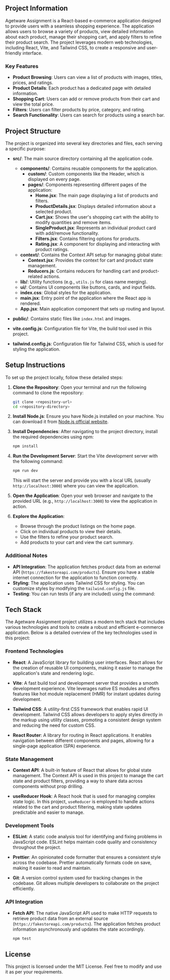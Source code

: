 ## Project Information
Agetware Assignment is a React-based e-commerce application designed to provide users with a seamless shopping experience. The application allows users to browse a variety of products, view detailed information about each product, manage their shopping cart, and apply filters to refine their product search. The project leverages modern web technologies, including React, Vite, and Tailwind CSS, to create a responsive and user-friendly interface.

### Key Features
- **Product Browsing**: Users can view a list of products with images, titles, prices, and ratings.
- **Product Details**: Each product has a dedicated page with detailed information.
- **Shopping Cart**: Users can add or remove products from their cart and view the total price.
- **Filters**: Users can filter products by price, category, and rating.
- **Search Functionality**: Users can search for products using a search bar.

## Project Structure
The project is organized into several key directories and files, each serving a specific purpose:

- **src/**: The main source directory containing all the application code.
  - **components/**: Contains reusable components for the application.
    - **custom/**: Custom components like the Header, which is displayed on every page.
    - **pages/**: Components representing different pages of the application:
      - **Home.jsx**: The main page displaying a list of products and filters.
      - **ProductDetails.jsx**: Displays detailed information about a selected product.
      - **Cart.jsx**: Shows the user's shopping cart with the ability to modify quantities and remove items.
      - **SingleProduct.jsx**: Represents an individual product card with add/remove functionality.
      - **Filters.jsx**: Contains filtering options for products.
      - **Rating.jsx**: A component for displaying and interacting with product ratings.
  - **context/**: Contains the Context API setup for managing global state:
    - **Context.jsx**: Provides the context for cart and product state management.
    - **Reducers.js**: Contains reducers for handling cart and product-related actions.
  - **lib/**: Utility functions (e.g., `utils.js` for class name merging).
  - **ui/**: Contains UI components like buttons, cards, and input fields.
  - **index.css**: Global styles for the application.
  - **main.jsx**: Entry point of the application where the React app is rendered.
  - **App.jsx**: Main application component that sets up routing and layout.
  
- **public/**: Contains static files like `index.html` and images.
  
- **vite.config.js**: Configuration file for Vite, the build tool used in this project.

- **tailwind.config.js**: Configuration file for Tailwind CSS, which is used for styling the application.

## Setup Instructions

To set up the project locally, follow these detailed steps:

1. **Clone the Repository**:
   Open your terminal and run the following command to clone the repository:
   ```bash
   git clone <repository-url>
   cd <repository-directory>
   ```

2. **Install Node.js**:
   Ensure you have Node.js installed on your machine. You can download it from [Node.js official website](https://nodejs.org/).

3. **Install Dependencies**:
   After navigating to the project directory, install the required dependencies using npm:
   ```bash
   npm install
   ```

4. **Run the Development Server**:
   Start the Vite development server with the following command:
   ```bash
   npm run dev
   ```
   This will start the server and provide you with a local URL (usually `http://localhost:3000`) where you can view the application.

5. **Open the Application**:
   Open your web browser and navigate to the provided URL (e.g., `http://localhost:3000`) to view the application in action.

6. **Explore the Application**:
   - Browse through the product listings on the home page.
   - Click on individual products to view their details.
   - Use the filters to refine your product search.
   - Add products to your cart and view the cart summary.

### Additional Notes
- **API Integration**: The application fetches product data from an external API (`https://fakestoreapi.com/products`). Ensure you have a stable internet connection for the application to function correctly.
- **Styling**: The application uses Tailwind CSS for styling. You can customize styles by modifying the `tailwind.config.js` file.
- **Testing**: You can run tests (if any are included) using the command:

## Tech Stack

The Agetware Assignment project utilizes a modern tech stack that includes various technologies and tools to create a robust and efficient e-commerce application. Below is a detailed overview of the key technologies used in this project:

### Frontend Technologies

- **React**: A JavaScript library for building user interfaces. React allows for the creation of reusable UI components, making it easier to manage the application's state and rendering logic.

- **Vite**: A fast build tool and development server that provides a smooth development experience. Vite leverages native ES modules and offers features like hot module replacement (HMR) for instant updates during development.

- **Tailwind CSS**: A utility-first CSS framework that enables rapid UI development. Tailwind CSS allows developers to apply styles directly in the markup using utility classes, promoting a consistent design system and reducing the need for custom CSS.

- **React Router**: A library for routing in React applications. It enables navigation between different components and pages, allowing for a single-page application (SPA) experience.

### State Management

- **Context API**: A built-in feature of React that allows for global state management. The Context API is used in this project to manage the cart state and product filters, providing a way to share data across components without prop drilling.

- **useReducer Hook**: A React hook that is used for managing complex state logic. In this project, `useReducer` is employed to handle actions related to the cart and product filtering, making state updates predictable and easier to manage.

### Development Tools

- **ESLint**: A static code analysis tool for identifying and fixing problems in JavaScript code. ESLint helps maintain code quality and consistency throughout the project.

- **Prettier**: An opinionated code formatter that ensures a consistent style across the codebase. Prettier automatically formats code on save, making it easier to read and maintain.

- **Git**: A version control system used for tracking changes in the codebase. Git allows multiple developers to collaborate on the project efficiently.

### API Integration

- **Fetch API**: The native JavaScript API used to make HTTP requests to retrieve product data from an external source (`https://fakestoreapi.com/products`). The application fetches product information asynchronously and updates the state accordingly.


  ```bash
  npm test
  ```

## License
This project is licensed under the MIT License. Feel free to modify and use it as per your requirements.
